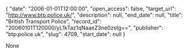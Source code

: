 {
  "date": "2006-01-01T12:00:00", 
  "open_access": false, 
  "target_url": "http://www.btp.police.uk/", 
  "description": null, 
  "end_date": null, 
  "title": "British Transport Police", 
  "record_id": "20060101T120000/yL1kTaz1qNaaeZ3ne0zstg==", 
  "publisher": "btp.police.uk", 
  "slug": 4709, 
  "start_date": null
}

None
